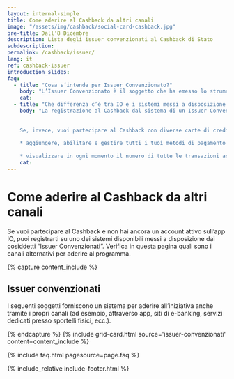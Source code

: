 ```yaml
---
layout: internal-simple
title: Come aderire al Cashback da altri canali
image: "/assets/img/cashback/social-card-cashback.jpg"
pre-title: Dall'8 Dicembre
description: Lista degli issuer convenzionati al Cashback di Stato
subdescription:
permalink: /cashback/issuer/
lang: it
ref: cashback-issuer
introduction_slides:
faq:
  - title: "Cosa s’intende per Issuer Convenzionato?"
    body: "L’Issuer Convenzionato è il soggetto che ha emesso lo strumento di pagamento elettronico scelto da un cittadino per partecipare al Cashback e che ha sottoscritto una convenzione con PagoPA S.p.A. – la società incaricata dal Ministero dell’Economia e delle Finanze per lo sviluppo e la gestione della piattaforma tecnologica alla base del programma – per mettere a disposizione dei propri utenti un sistema di adesione al Cashback alternativo all’app IO."
    cat:
  - title: "Che differenza c’è tra IO e i sistemi messi a disposizione dagli Issuer Convenzionati?"
    body: "La registrazione al Cashback dal sistema di un Issuer Convenzionato ti consente di gestire la tua partecipazione al programma relativamente alle sole transazioni effettuate con lo strumento di pagamento elettronico emesso da quello stesso Issuer e attivato ai fini del Cashback.
    
    
    Se, invece, vuoi partecipare al Cashback con diverse carte di credito, debito o strumenti di pagamento emessi da più soggetti, solo registrandoti tramite l’app IO potrai:
    
    * aggiungere, abilitare e gestire tutti i tuoi metodi di pagamento relativamente al programma;
    
    * visualizzare in ogni momento il numero di tutte le transazioni accumulate per il cashback e il dettaglio di ciascuna transazione"
    cat:
---
```


<div class="container container--mid text-primary my-4 my-md-0">
<h1 class="mb-2 mb-md-3">Come aderire al Cashback da altri canali</h1>
<p class="mb-2 mr-0 mr-md-5">
Se vuoi partecipare al Cashback e non hai ancora un account attivo sull’app IO, puoi registrarti su uno dei sistemi disponibili messi a disposizione dai cosiddetti “Issuer Convenzionati”. Verifica in questa pagina quali sono i canali alternativi per aderire al programma.
</p>
</div>

{% capture content_include %}

<h2 class="text-primary">Issuer convenzionati</h2>
I seguenti soggetti forniscono un sistema per aderire all’iniziativa anche tramite i propri canali (ad esempio, attraverso app, siti di e-banking, servizi dedicati presso sportelli fisici, ecc.).

{% endcapture %}
{% include grid-card.html source='issuer-convenzionati' content=content_include %}

{% include faq.html pagesource=page.faq %}

{% include_relative include-footer.html %}
